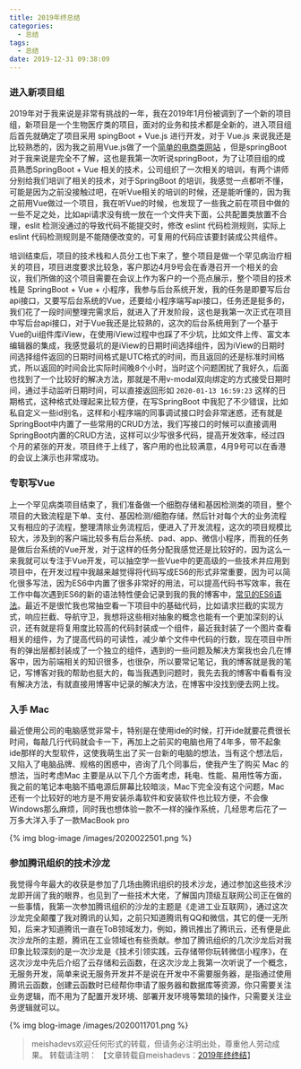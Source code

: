```yaml
---
title: 2019年终总结
categories:
  - 总结
tags:
  - 总结
date: 2019-12-31 09:38:09
---
```


### 进入新项目组

2019年对于我来说是非常有挑战的一年，我在2019年1月份被调到了一个新的项目组，新项目是一个生物医疗类的项目，面对的业务和技术都是全新的，进入项目组后首先就确定了项目采用 spingBoot + Vue.js 进行开发，对于 Vue.js  来说我还是比较熟悉的，因为我之前用Vue.js做了一个[简单的电商类网站](https://github.com/meishadevs/dswz) ，但是springBoot对于我来说是完全不了解，这也是我第一次听说springBoot，为了让项目组的成员熟悉SpringBoot + Vue 相关的技术，公司组织了一次相关的培训，有两个讲师分别给我们培训了相关的技术，对于SpringBoot 的培训，我感觉一点都听不懂，可能是因为之前没接触过吧，在听Vue相关的培训的时候，还是能听懂的，因为我之前用Vue做过一个项目，我在听Vue的时候，也发现了一些我之前在项目中做的一些不足之处，比如api请求没有统一放在一个文件夹下面，公共配置类放置不合理，eslit 检测没通过的导致代码不能提交时，修改 eslint 代码检测规则，实际上 eslint 代码检测规则是不能随便改变的，可复用的代码应该要封装成公共组件。

<!--more-->

培训结束后，项目的技术栈和人员分工也下来了，整个项目是做一个罕见病治疗相关的项目，项目进度要求比较急，客户那边4月9号会在香港召开一个相关的会议，我们所做的这个项目需要在会议上作为客户的一个亮点展示，整个项目的技术栈是 SpringBoot + Vue + 小程序，我参与后台系统开发，我的任务是即要写后台api接口，又要写后台系统的Vue，还要给小程序端写api接口，任务还是挺多的，我们花了一段时间整理完需求后，就进入了开发阶段，这也是我第一次正式在项目中写后台api接口，对于Vue我还是比较熟的，这次的后台系统用到了一个基于Vue的ui组件库iView，在使用iView过程中也踩了不少坑，比如文件上传、富文本编辑器的集成，我感觉最坑的是iView的日期时间选择组件，因为iView的日期时间选择组件返回的日期时间格式是UTC格式的时间，而且返回的还是标准时间格式，所以返回的时间会比实际时间晚8个小时，当时这个问题困扰了我好久，后面也找到了一个比较好的解决方法，那就是不用v-modal双向绑定的方式接受日期时间，通过手动监听日期时间，可以直接返回形如 `2020-01-13 16:59:23`  这样的日期格式，这种格式处理起来比较方便，在写SpringBoot 中我犯了不少错误，比如私自定义一些id别名，这样和小程序端的同事调试接口时会非常迷惑，还有就是SpringBoot中内置了一些常用的CRUD方法，我们写接口的时候可以直接调用SpringBoot内置的CRUD方法，这样可以少写很多代码，提高开发效率，经过四个月的紧张的开发，项目终于上线了，客户用的也比较满意，4月9号可以在香港的会议上演示也非常成功。

### 专职写Vue

上一个罕见病类项目结束了，我们准备做一个细胞存储和基因检测类的项目，整个项目的大致流程是下单、支付、基因检测/细胞存储，然后针对每个大的业务流程又有相应的子流程，整理清除业务流程后，便进入了开发流程，这次的项目规模比较大，涉及到的客户端比较多有后台系统、pad、app、微信小程序，而我的任务是做后台系统的Vue开发，对于这样的任务分配我感觉还是比较好的，因为这么一来我就可以专注于Vue开发，可以抽空学一些Vue中的更高级的一些技术并应用到项目中，在开发过程中我越来越觉得将代码写成ES6的形式非常重要，因为可以简化很多写法，因为ES6中内置了很多非常好的用法，可以提高代码书写效率，我在工作中每次遇到ES6的新的语法特性便会记录到我的我的博客中，[常见的ES6语法]([http://meishadevs.com/blog/%E5%B8%B8%E8%A7%81%E7%9A%84ES6%E8%AF%AD%E6%B3%95/](http://meishadevs.com/blog/常见的ES6语法/))。最近不是很忙我也常抽空看一下项目中的基础代码，比如请求拦截的实现方式，响应拦截、导航守卫，我想将这些相对抽象的概念也能有一个更加深刻的认识，还有就是将复用度比较高的代码封装成一个组件，最近我封装了一个图片查看相关的组件，为了提高代码的可读性，减少单个文件中代码的行数，现在项目中所有的弹出层都封装成了一个独立的组件，遇到的一些问题及解决方案我也会几在博客中，因为前端相关的知识很多，也很杂，所以要常记笔记，我的博客就是我的笔记，写博客对我的帮助也挺大的，每当我遇到问题时，我先去我的博客中看看有没有解决方法，有就直接用博客中记录的解决方法，在博客中没找到便去网上找。

### 入手 Mac 

最近使用公司的电脑感觉非常卡，特别是在使用ide的时候，打开ide就要花费很长时间，每敲几行代码就会卡一下，再加上之前买的电脑也用了4年多，带不起象ide那样的大型软件，这使我萌生出了买一台新的电脑的想法，当有这个想法后，又陷入了电脑品牌、规格的困惑中，咨询了几个同事后，使我产生了购买 Mac 的想法，当时考虑Mac 主要是从以下几个方面考虑，耗电、性能、易用性等方面，我之前的笔记本电脑不插电源后屏幕比较暗淡，Mac下完全没有这个问题，Mac还有一个比较好的地方是不用安装杀毒软件和安装软件也比较方便，不会像Windows那么麻烦，同时我也想体验一款不一样的操作系统，几经思考后花了一万多大洋入手了一款MacBook pro

{% img blog-image /images/2020022501.png %}

### 参加腾讯组织的技术沙龙

我觉得今年最大的收获是参加了几场由腾讯组织的技术沙龙，通过参加这些技术沙龙即开阔了我的眼界，也见到了一些技术大佬，了解国内顶级互联网公司正在做的一些事情，我第一次参加腾讯组织的沙龙的主题是《走进工业互联网》，通过这次沙龙完全颠覆了我对腾讯的认知，之前只知道腾讯有QQ和微信，其它的便一无所知，后来才知道腾讯一直在ToB领域发力，例如，腾讯推出了腾讯云，还有便是此次沙龙所的主题，腾讯在工业领域也有些贡献。参加了腾讯组织的几次沙龙后对我印象比较深刻的是一次沙龙是《技术引领实践，云存储带你玩转微信小程序》，在这次沙龙中先后介绍了云存储和云函数，在这次沙龙上我第一次听说了一个概念，无服务开发，简单来说无服务开发并不是说在开发中不需要服务器，是指通过使用腾讯云函数，创建云函数时已经帮你申请了服务器和数据库等资源，你只需要关注业务逻辑，而不用为了配置开发环境、部署开发环境等繁琐的操作，只需要关注业务逻辑就可以。

{% img blog-image /images/2020011701.png %}




> meishadevs欢迎任何形式的转载，但请务必注明出处，尊重他人劳动成果。
转载请注明： 【文章转载自meishadevs：[2019年终终结]([http://meishadevs.com/blog/2019%E5%B9%B4%E7%BB%88%E6%80%BB%E7%BB%93/](http://meishadevs.com/blog/2019年终总结/))】